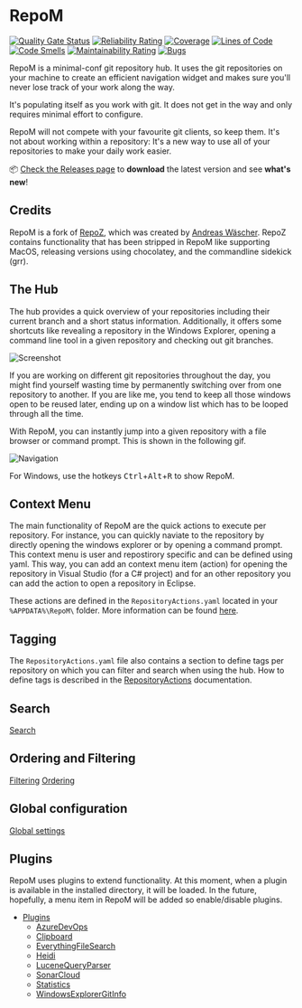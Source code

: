# RepoM

[![Quality Gate Status](https://sonarcloud.io/api/project_badges/measure?project=RepoM&metric=alert_status)](https://sonarcloud.io/summary/new_code?id=RepoM)
[![Reliability Rating](https://sonarcloud.io/api/project_badges/measure?project=RepoM&metric=reliability_rating)](https://sonarcloud.io/summary/new_code?id=RepoM)
[![Coverage](https://sonarcloud.io/api/project_badges/measure?project=RepoM&metric=coverage)](https://sonarcloud.io/summary/new_code?id=RepoM)
[![Lines of Code](https://sonarcloud.io/api/project_badges/measure?project=RepoM&metric=ncloc)](https://sonarcloud.io/summary/new_code?id=RepoM)
[![Code Smells](https://sonarcloud.io/api/project_badges/measure?project=RepoM&metric=code_smells)](https://sonarcloud.io/summary/new_code?id=RepoM)
[![Maintainability Rating](https://sonarcloud.io/api/project_badges/measure?project=RepoM&metric=sqale_rating)](https://sonarcloud.io/summary/new_code?id=RepoM)
[![Bugs](https://sonarcloud.io/api/project_badges/measure?project=RepoM&metric=bugs)](https://sonarcloud.io/summary/new_code?id=RepoM)

RepoM is a minimal-conf git repository hub. It uses the git repositories on your machine to create an efficient navigation widget and makes sure you'll never lose track of your work along the way.

It's populating itself as you work with git. It does not get in the way and only requires minimal effort to configure.

RepoM will not compete with your favourite git clients, so keep them. It's not about working within a repository: It's a new way to use all of your repositories to make your daily work easier.

📦  [Check the Releases page](https://github.com/coenm/RepoM/releases) to **download** the latest version and see **what's new**!

## Credits

RepoM is a fork of [RepoZ](https://github.com/awaescher/RepoZ), which was created by [Andreas Wäscher](https://github.com/awaescher).
RepoZ contains functionality that has been stripped in RepoM like supporting MacOS, releasing versions using chocolatey, and the commandline sidekick (grr).

## The Hub

The hub provides a quick overview of your repositories including their current branch and a short status information. Additionally, it offers some shortcuts like revealing a repository in the Windows Explorer, opening a command line tool in a given repository and checking out git branches.

![Screenshot](https://raw.githubusercontent.com/awaescher/RepoZ/master/_doc/RepoZ-ReadMe-UI-Both.png)

If you are working on different git repositories throughout the day, you might find yourself wasting time by permanently switching over from one repository to another. If you are like me, you tend to keep all those windows open to be reused later, ending up on a window list which has to be looped through all the time.

With RepoM, you can instantly jump into a given repository with a file browser or command prompt. This is shown in the following gif.

![Navigation](https://raw.githubusercontent.com/awaescher/RepoZ/master/_doc/QuickNavigation.gif)

For Windows, use the hotkeys <kbd>Ctrl</kbd>+<kbd>Alt</kbd>+<kbd>R</kbd> to show RepoM.

<!--
To open a file browser, simply press <kbd>Return</kbd> on the keyboard once you selected a repository. To open a command prompt instead, hold <kbd>Ctrl</kbd> on Windows while pressing <kbd>Return</kbd>. These modifier keys will also work with mouse navigation.
-->
## Context Menu

The main functionality of RepoM are the quick actions to execute per repository. For instance, you can quickly naviate to the repository by directly opening the windows explorer or by opening a command prompt. This context menu is user and repostirory specific and can be defined using yaml. This way, you can add an context menu item (action) for opening the repository in Visual Studio (for a C# project) and for an other repository you can add the action to open a repository in Eclipse.

These actions are defined in the `RepositoryActions.yaml` located in your `%APPDATA%\RepoM\` folder. More information can be found [here](docs/RepositoryActions.md).

## Tagging

The `RepositoryActions.yaml` file also contains a section to define tags per repository on which you can filter and search when using the hub. How to define tags is described in the [RepositoryActions](docs/RepositoryActions.md) documentation.

## Search

[Search](docs/Search.md)

## Ordering and Filtering

[Filtering](docs/Filtering.md) [Ordering](docs/Ordering.md)

## Global configuration

 [Global settings](docs/Settings.md)

## Plugins

RepoM uses plugins to extend functionality. At this moment, when a plugin is available in the installed directory, it will be loaded. In the future, hopefully, a menu item in RepoM will be added so enable/disable plugins.

- [Plugins](docs/Plugins.md)
  - [AzureDevOps](docs/RepoM.Plugin.AzureDevOps.md)
  - [Clipboard](docs/RepoM.Plugin.Clipboard.md)
  - [EverythingFileSearch](docs/RepoM.Plugin.EverythingFileSearch.md)
  - [Heidi](docs/RepoM.Plugin.Heidi.md)
  - [LuceneQueryParser](docs/RepoM.Plugin.LuceneQueryParser.md)
  - [SonarCloud](docs/RepoM.Plugin.SonarCloud.md)
  - [Statistics](docs/RepoM.Plugin.Statistics.md)
  - [WindowsExplorerGitInfo](docs/RepoM.Plugin.WindowsExplorerGitInfo.md)
